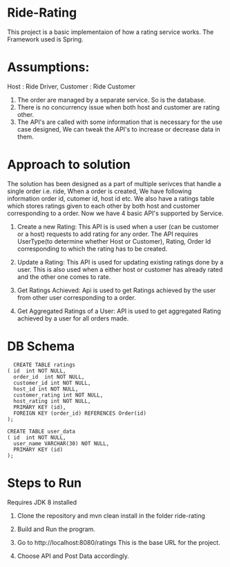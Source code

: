 # Ride-Rating

This project is a basic implementaion of how a rating service works. The Framework used is Spring.

# Assumptions:
  Host : Ride Driver, Customer : Ride Customer 
  1. The order are managed by a separate service. So is the database.
  2. There is no concurrency issue when both host and customer are rating other.
  3. The API's are called with some information that is necessary for the use case designed, We can tweak the API's to increase or decrease data in them.


# Approach to solution
  
The solution has been designed as a part of multiple serivces that handle a single order i.e. ride, When a order is created, We have following information order id, cutomer id, host id etc. We also have a ratings table which stores ratings given to each other by both host and customer corresponding to a order. Now we have 4  basic API's supported by Service.

  1. Create a new Rating: This API is is used when a user (can be customer or a host) requests to add rating for any order. The API requires UserType(to determine        whether Host or Customer), Rating, Order Id corresponding to which the rating has to be created.
  
  2. Update a Rating: This API is used for updating existing ratings done by a user. This is also used when a either host or customer has already rated and the          other one comes to rate.
  
  3. Get Ratings Achieved:  Api is used to get Ratings achieved by the user from other user corresponding to a order.
  
  4. Get Aggregated Ratings of a User: API is used to get aggregated Rating achieved by a user for all orders made.
  
  
  # DB Schema
  
      CREATE TABLE ratings
    ( id  int NOT NULL,
      order_id  int NOT NULL,
      customer_id int NOT NULL,
      host_id int NOT NULL,
      customer_rating int NOT NULL,
      host_rating int NOT NULL,
      PRIMARY KEY (id),
      FOREIGN KEY (order_id) REFERENCES Order(id)
    );

    CREATE TABLE user_data
    ( id  int NOT NULL,
      user_name VARCHAR(30) NOT NULL,
      PRIMARY KEY (id)
    );

# Steps to Run
  
  Requires JDK 8 installed
  
  1. Clone the repository and mvn clean install in the folder ride-rating
  
  2. Build and Run the program.
  
  3. Go to http://localhost:8080/ratings This is the base URL for the project.
  
  4. Choose API and Post Data accordingly.

